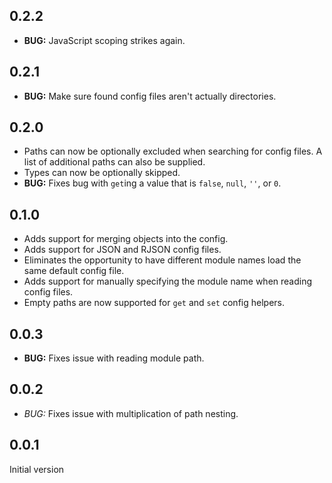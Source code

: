 ## 0.2.2

* __BUG:__ JavaScript scoping strikes again.

## 0.2.1

* __BUG:__ Make sure found config files aren't actually directories.

## 0.2.0

* Paths can now be optionally excluded when searching for config files. A list of additional paths can also be supplied.
* Types can now be optionally skipped.
* __BUG:__ Fixes bug with `get`ing a value that is `false`, `null`, `''`, or `0`.

## 0.1.0

* Adds support for merging objects into the config.
* Adds support for JSON and RJSON config files.
* Eliminates the opportunity to have different module names load the same default config file.
* Adds support for manually specifying the module name when reading config files.
* Empty paths are now supported for `get` and `set` config helpers.

## 0.0.3

* __BUG:__ Fixes issue with reading module path.

## 0.0.2

* *BUG:* Fixes issue with multiplication of path nesting.

## 0.0.1

Initial version
